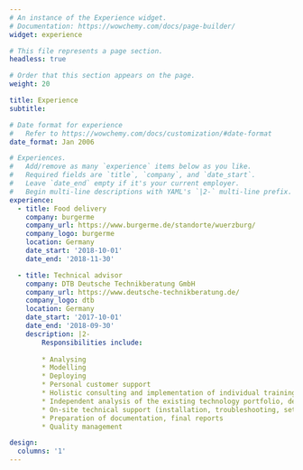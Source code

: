 ```yaml
---
# An instance of the Experience widget.
# Documentation: https://wowchemy.com/docs/page-builder/
widget: experience

# This file represents a page section.
headless: true

# Order that this section appears on the page.
weight: 20

title: Experience
subtitle:

# Date format for experience
#   Refer to https://wowchemy.com/docs/customization/#date-format
date_format: Jan 2006

# Experiences.
#   Add/remove as many `experience` items below as you like.
#   Required fields are `title`, `company`, and `date_start`.
#   Leave `date_end` empty if it's your current employer.
#   Begin multi-line descriptions with YAML's `|2-` multi-line prefix.
experience:
  - title: Food delivery
    company: burgerme
    company_url: https://www.burgerme.de/standorte/wuerzburg/
    company_logo: burgerme
    location: Germany
    date_start: '2018-10-01'
    date_end: '2018-11-30'

  - title: Technical advisor
    company: DTB Deutsche Technikberatung GmbH
    company_url: https://www.deutsche-technikberatung.de/
    company_logo: dtb
    location: Germany
    date_start: '2017-10-01'
    date_end: '2018-09-30'
    description: |2-
        Responsibilities include:
        
        * Analysing
        * Modelling
        * Deploying
        * Personal customer support
        * Holistic consulting and implementation of individual training (on-site) on relevant technology modules. 
        * Independent analysis of the existing technology portfolio, derivation of possible optimisation potential and recommendations for action.
        * On-site technical support (installation, troubleshooting, setting up and updating software, testing active systems).
        * Preparation of documentation, final reports
        * Quality management

design:
  columns: '1'
---
```

